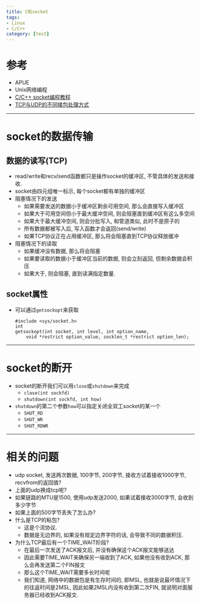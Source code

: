```yaml
---
title: C和socket
tags:
- Linux
- C/C++
category: [test]
---
```


# 参考
- APUE
- Unix网络编程
- [C/C++ socket编程教程][1]
- [TCP与UDP的不同接包处理方式][2]

---

# socket的数据传输
## 数据的读写(TCP)
- read/write和recv/send函数都只是操作socket的缓冲区, 不管具体的发送和接收.
- socket由四元组唯一标示, 每个socket都有单独的缓冲区
- 阻塞情况下的发送
    - 如果需要发送的数据小于缓冲区剩余可用空间, 那么会直接写入缓冲区
    - 如果大于可用空间但小于最大缓冲空间, 则会阻塞直到缓冲区有这么多空间
    - 如果大于最大缓冲空间, 则会分批写入, 和管道类似, 此时不是原子的
    - 所有数据都被写入后, 写入函数才会返回(send/write)
    - 如果TCP协议正在占用缓冲区, 那么将会阻塞直到TCP协议释放缓冲
- 阻塞情况下的读取
    - 如果缓冲没有数据, 那么将会阻塞
    - 如果要读取的数据小于缓冲区当前的数据, 则会立刻返回, 但剩余数据会积压
    - 如果大于, 则会阻塞, 直到读满指定数量.

<!--more-->

## socket属性
- 可以通过`getsockopt`来获取

    ```
    #include <sys/socket.h>
    int
    getsockopt(int socket, int level, int option_name,
        void *restrict option_value, socklen_t *restrict option_len);
    ```

---

# socket的断开
- socket的断开我们可以用`close`或`shutdown`来完成
    - `close(int sockfd)`
    - `shutdown(int sockfd, int how)`
- `shutdown`的第二个参数`how`可以指定关闭全双工socket的某一个
    - `SHUT_RD`
    - `SHUT_WR`
    - `SHUT_RDWR`

---

# 相关的问题
- udp socket, 发送两次数据, 100字节, 200字节, 接收方试着接收1000字节, recvfrom的返回值?
- 上面的udp换成tcp呢?
- 如果链路的MTU是1500, 使用udp发送2000, 如果试着接收3000字节, 会收到多少字节
- 如果上面的500字节丢失了怎么办?
- 什么是TCP的粘包?
    - 这是个流协议.
    - 数据是无边界的, 如果没有规定边界字符的话, 会导致不同的数据积压.
- 为什么TCP最后有一个TIME_WAIT阶段?
    - 在最后一次发送了ACK报文后, 并没有确保这个ACK报文能够送达
    - 因此需要TIME_WAIT来确保另一端收到了ACK, 如果他没有收到ACK, 那么会再发送第二个FIN报文
    - 那么这个TIME_WAIT需要多长时间呢
    - 我们知道, 网络中的数据包是有生存时间的, 即MSL, 也就是说最坏情况下的往返时间是2MSL, 因此如果2MSL内没有收到第二次FIN, 就说明对面服务器已经收到ACK报文.


[1]:http://c.biancheng.net/cpp/socket/
[2]:http://www.cnblogs.com/thankgoodness/articles/3146069.html

